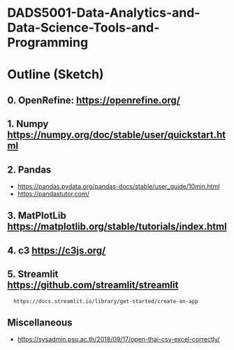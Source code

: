 # DADS5001-Data-Analytics-and-Data-Science-Tools-and-Programming

# Outline (Sketch)

## 0. OpenRefine: https://openrefine.org/
## 1. Numpy https://numpy.org/doc/stable/user/quickstart.html
## 2. Pandas 
- https://pandas.pydata.org/pandas-docs/stable/user_guide/10min.html
- https://pandastutor.com/
## 3. MatPlotLib https://matplotlib.org/stable/tutorials/index.html
## 4. c3 https://c3js.org/
## 5. Streamlit https://github.com/streamlit/streamlit
      https://docs.streamlit.io/library/get-started/create-an-app

## Miscellaneous
- https://sysadmin.psu.ac.th/2018/09/17/open-thai-csv-excel-correctly/
